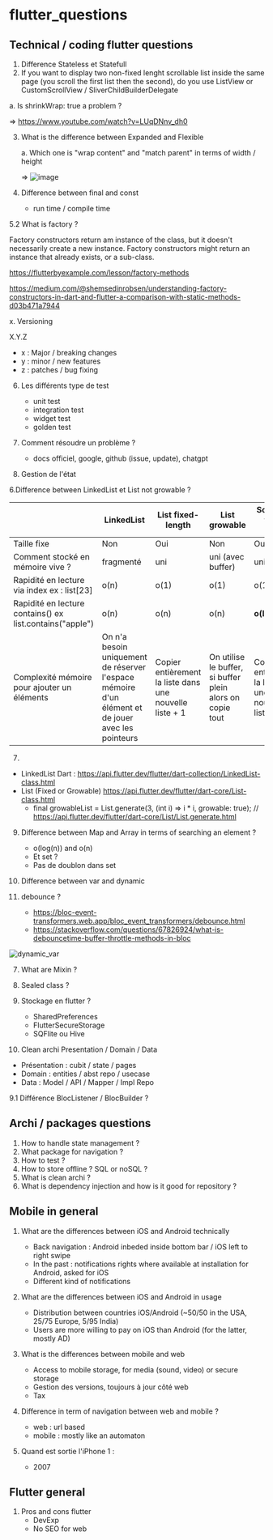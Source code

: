 # flutter_questions

## Technical / coding flutter questions 

1. Difference Stateless et Statefull
2.  If you want to display two non-fixed lenght scrollable list inside the same page (you scroll the first list then the second), do you use ListView or CustomScrollView / SliverChildBuilderDelegate
   
   a. Is shrinkWrap: true a problem ?
  
  => https://www.youtube.com/watch?v=LUqDNnv_dh0

3. What is the difference between Expanded and Flexible
   
   a. Which one is "wrap content" and "match parent" in terms of width / height

   => ![image](https://github.com/dleurs/flutter_questions/assets/58068925/d220e5d1-7f09-40aa-8349-0d018b5e396b)

5. Difference between final and const
   - run time / compile time
  
5.2 What is factory ?

Factory constructors return am instance of the class, but it doesn't necessarily create a new instance. Factory constructors might return an instance that already exists, or a sub-class.

https://flutterbyexample.com/lesson/factory-methods

https://medium.com/@shemsedinrobsen/understanding-factory-constructors-in-dart-and-flutter-a-comparison-with-static-methods-d03b471a7944

x. Versioning 

X.Y.Z
- x : Major / breaking changes
- y : minor / new features
- z : patches / bug fixing

6. Les différents type de test
   - unit test
   - integration test
   - widget test
   - golden test

  6. Comment résoudre un problème ?
     - docs officiel, google, github (issue, update), chatgpt

   7. Gestion de l'état
     
6.Difference between LinkedList et List not growable ?

|                                                          | LinkedList                                                                                         | List fixed-length                                        | List growable                                             | SortedList fixed-length                                  |
|----------------------------------------------------------|----------------------------------------------------------------------------------------------------|----------------------------------------------------------|-----------------------------------------------------------|----------------------------------------------------------|
| Taille fixe                                              | Non                                                                                                | Oui                                                      | Non                                                       | Oui                                                      |
| Comment stocké  en mémoire vive ?                        | fragmenté                                                                                          | uni                                                      | uni (avec buffer)                                         | uni                                                      |
| Rapidité en lecture via index  ex : list[23]             | o(n)                                                                                               | o(1)                                         | o(1)                                                      | o(1)                                                     |
| Rapidité en lecture contains() ex list.contains("apple") | o(n)                                                                                               | o(n)                                                     | o(n)                                                      | **o(log(n))**                                                |
| Complexité mémoire  pour ajouter un éléments             | On n'a besoin  uniquement de réserver l'espace mémoire d'un élément et de jouer avec les pointeurs | Copier entièrement la liste  dans une nouvelle liste + 1 | On utilise le buffer, si buffer plein alors on copie tout | Copier entièrement la liste  dans une nouvelle liste + 1 |


7.
- LinkedList Dart : https://api.flutter.dev/flutter/dart-collection/LinkedList-class.html
- List (Fixed or Growable) https://api.flutter.dev/flutter/dart-core/List-class.html
   - final growableList =
    List<int>.generate(3, (int i) => i * i, growable: true); // https://api.flutter.dev/flutter/dart-core/List/List.generate.html

9. Difference between Map and Array in terms of searching an element ?
   - o(log(n)) and o(n)
   - Et set ?
   -   Pas de doublon dans set


10. Difference between var and dynamic
11. debounce ?
    - https://bloc-event-transformers.web.app/bloc_event_transformers/debounce.html
    - https://stackoverflow.com/questions/67826924/what-is-debouncetime-buffer-throttle-methods-in-bloc
   
![dynamic_var](https://github.com/dleurs/flutter_questions/assets/58068925/00cdc679-ea48-43d2-bcd2-7c584d4b86c6)

   
7. What are Mixin ?
8. Sealed class ?
9. Stockage en flutter ?
    - SharedPreferences
    - FlutterSecureStorage
    - SQFlite ou Hive


11. Clean archi
      Presentation / Domain / Data
   - Présentation : cubit / state / pages
   - Domain : entities / abst repo / usecase
   - Data : Model / API / Mapper / Impl Repo

9.1 Différence BlocListener / BlocBuilder ?

## Archi / packages questions

1. How to handle state management ?
2. What package for navigation ?
3. How to test ?
4. How to store offline ? SQL or noSQL ?
5. What is clean archi ?
6. What is dependency injection and how is it good for repository ?




## Mobile in general

1. What are the differences between iOS and Android technically
   - Back navigation : Android inbeded inside bottom bar / iOS left to right swipe
   - In the past : notifications rights where available at installation for Android, asked for iOS
   - Different kind of notifications
  

2. What are the differences between iOS and Android in usage
   - Distribution between countries iOS/Android (~50/50 in the USA, 25/75 Europe, 5/95 India)
   - Users are more willing to pay on iOS than Android (for the latter, mostly AD)

3. What is the differences between mobile and web
   - Access to mobile storage, for media (sound, video) or secure storage
   - Gestion des versions, toujours à jour côté web
   - Tax
  
4. Difference in term of navigation between web and mobile ?
   - web : url based
   - mobile : mostly like an automaton

5. Quand est sortie l'iPhone 1 :
   - 2007
  

## Flutter general

1. Pros and cons flutter
   - DevExp
   - No SEO for web




